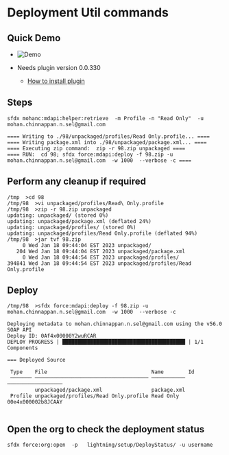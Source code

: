 # Deployment Util commands

## Quick Demo
- ![Demo](./img/mdapi-utill--1.webm.gif)

- Needs plugin version 0.0.330
    - [How to install plugin](https://mohan-chinnappan-n.github.io/dx/plugins.html#/1)


## Steps

```
sfdx mohanc:mdapi:helper:retrieve  -m Profile -n "Read Only"  -u mohan.chinnappan.n.sel@gmail.com

==== Writing to ./98/unpackaged/profiles/Read Only.profile... ====
==== Writing package.xml into ./98/unpackaged/package.xml... ====
==== Executing zip command:  zip -r 98.zip unpackaged ====
==== RUN:  cd 98; sfdx force:mdapi:deploy -f 98.zip -u mohan.chinnappan.n.sel@gmail.com  -w 1000  --verbose -c ====
```

## Perform any cleanup if required
``` 
/tmp  >cd 98
/tmp/98  >vi unpackaged/profiles/Read\ Only.profile 
/tmp/98  >zip -r 98.zip unpackaged 
updating: unpackaged/ (stored 0%)
updating: unpackaged/package.xml (deflated 24%)
updating: unpackaged/profiles/ (stored 0%)
updating: unpackaged/profiles/Read Only.profile (deflated 94%)
/tmp/98  >jar tvf 98.zip 
     0 Wed Jan 18 09:44:04 EST 2023 unpackaged/
   204 Wed Jan 18 09:44:04 EST 2023 unpackaged/package.xml
     0 Wed Jan 18 09:44:54 EST 2023 unpackaged/profiles/
394841 Wed Jan 18 09:44:54 EST 2023 unpackaged/profiles/Read Only.profile
```

## Deploy
```
/tmp/98  >sfdx force:mdapi:deploy -f 98.zip -u mohan.chinnappan.n.sel@gmail.com  -w 1000  --verbose -c
```

```
Deploying metadata to mohan.chinnappan.n.sel@gmail.com using the v56.0 SOAP API
Deploy ID: 0Af4x00000Y2wuRCAR
DEPLOY PROGRESS | ████████████████████████████████████████ | 1/1 Components

=== Deployed Source

 Type    File                                  Name        Id                 
 ─────── ───────────────────────────────────── ─────────── ────────────────── 
         unpackaged/package.xml                package.xml                    
 Profile unpackaged/profiles/Read Only.profile Read Only   00e4x000002b8JCAAY 


```

## Open the org to check the deployment status

```
sfdx force:org:open  -p   lightning/setup/DeployStatus/ -u username

```